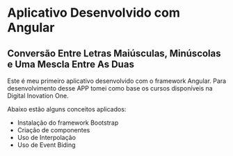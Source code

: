 # Aplicativo Desenvolvido com Angular

## Conversão Entre Letras Maiúsculas, Minúscolas e Uma Mescla Entre As Duas

Este é meu primeiro aplicativo desenvolvido com o framework Angular. 
Para desenvolvimento desse APP tomei como base os cursos disponíveis na Digital Inovation One.

Abaixo estão alguns conceitos aplicados:
* Instalação do framework Bootstrap
* Criação de componentes
* Uso de Interpolação
* Uso de Event Biding
